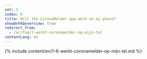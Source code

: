 ```yaml
---
set: 1
index: 6
title: Will the CoronaMelder app work on my phone?
showOnFAQoverview: true
redirect_from: 
  - /ar/faq/7-werkt-coronamelder-op-mijn-tel
contentLang: en
---
```

{% include content/en/1-6-werkt-coronamelder-op-mijn-tel.md %}
